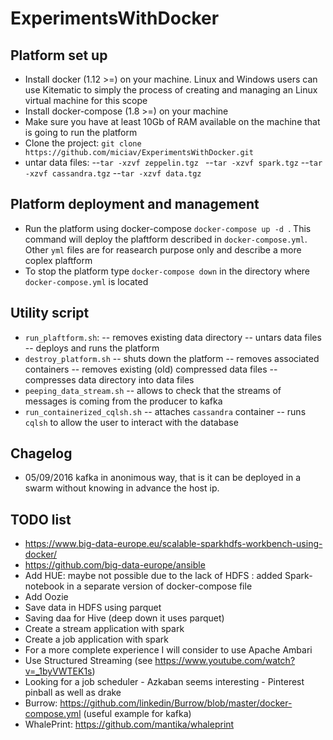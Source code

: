 
# ExperimentsWithDocker
## Platform set up
- Install docker (1.12 >=) on your machine. Linux and Windows users can use Kitematic to simply the process of creating and managing an Linux virtual machine for this scope
- Install docker-compose (1.8 >=) on your machine
- Make sure you have at least 10Gb of RAM available on the machine that is going to run the platform
- Clone the project:  ```git clone  https://github.com/miciav/ExperimentsWithDocker.git```
- untar data files: 
--```tar -xzvf zeppelin.tgz ```
--``` tar -xzvf spark.tgz ```
--``` tar -xzvf cassandra.tgz ```
--``` tar -xzvf data.tgz ```
## Platform deployment and management
- Run the platform using docker-compose ```docker-compose up -d ```. This command will deploy the plaftform described in ```docker-compose.yml```. Other ```yml``` files are for reasearch purpose only and describe a more coplex plaftform
- To stop the platform type ```docker-compose down``` in the directory where ```docker-compose.yml``` is located 
## Utility script
- ```run_plaftform.sh```: 
-- removes existing data directory
-- untars data files
-- deploys and runs the platform
- ```destroy_platform.sh```
-- shuts down the platform
-- removes associated containers
-- removes existing (old) compressed data files
-- compresses data directory into data files
- ```peeping_data_stream.sh```
-- allows to check that the streams of messages is coming from the producer to kafka
- ```run_containerized_cqlsh.sh```
-- attaches ```cassandra``` container
-- runs ```cqlsh``` to allow the user to interact with the database

## Chagelog
- 05/09/2016 kafka in anonimous way, that is it can be deployed in a swarm without knowing in advance the host ip.
## TODO list
- https://www.big-data-europe.eu/scalable-sparkhdfs-workbench-using-docker/
- https://github.com/big-data-europe/ansible
- Add HUE: maybe not possible due to the lack of HDFS : added Spark-notebook in a separate version of docker-compose file
- Add Oozie
- Save data in HDFS using parquet
- Saving daa for Hive (deep down it uses parquet)
- Create a stream application with spark
- Create a job application with spark
- For a more complete experience I will consider to use Apache Ambari
- Use Structured Streaming (see https://www.youtube.com/watch?v=_1byVWTEK1s)
- Looking for a job scheduler - Azkaban seems interesting - Pinterest pinball as well as drake
- Burrow: https://github.com/linkedin/Burrow/blob/master/docker-compose.yml (useful example for kafka)
- WhalePrint: https://github.com/mantika/whaleprint
